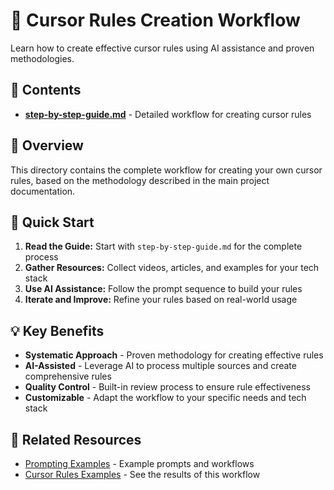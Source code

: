 # 🎨 Cursor Rules Creation Workflow

Learn how to create effective cursor rules using AI assistance and proven methodologies.

## 📁 Contents

- **[step-by-step-guide.md](step-by-step-guide.md)** - Detailed workflow for creating cursor rules

## 🎯 Overview

This directory contains the complete workflow for creating your own cursor rules, based on the methodology described in the main project documentation.

## 🚀 Quick Start

1. **Read the Guide:** Start with `step-by-step-guide.md` for the complete process
2. **Gather Resources:** Collect videos, articles, and examples for your tech stack
3. **Use AI Assistance:** Follow the prompt sequence to build your rules
4. **Iterate and Improve:** Refine your rules based on real-world usage

## 💡 Key Benefits

- **Systematic Approach** - Proven methodology for creating effective rules
- **AI-Assisted** - Leverage AI to process multiple sources and create comprehensive rules
- **Quality Control** - Built-in review process to ensure rule effectiveness
- **Customizable** - Adapt the workflow to your specific needs and tech stack

## 🔗 Related Resources

- [Prompting Examples](../../../prompting/examples/) - Example prompts and workflows
- [Cursor Rules Examples](../examples/) - See the results of this workflow
